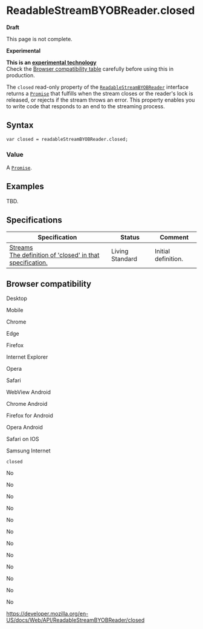 ReadableStreamBYOBReader.closed
===============================

**Draft**

This page is not complete.

**Experimental**

**This is an [experimental technology](https://developer.mozilla.org/en-US/docs/MDN/Guidelines/Conventions_definitions#experimental)**  
Check the [Browser compatibility table](#browser_compatibility) carefully before using this in production.

The `closed` read-only property of the [`ReadableStreamBYOBReader`](../readablestreambyobreader) interface returns a [`Promise`](https://developer.mozilla.org/en-US/docs/Web/JavaScript/Reference/Global_Objects/Promise) that fulfills when the stream closes or the reader's lock is released, or rejects if the stream throws an error. This property enables you to write code that responds to an end to the streaming process.

Syntax
------

    var closed = readableStreamBYOBReader.closed;

### Value

A [`Promise`](https://developer.mozilla.org/en-US/docs/Web/JavaScript/Reference/Global_Objects/Promise).

Examples
--------

TBD.

Specifications
--------------

<table><thead><tr class="header"><th>Specification</th><th>Status</th><th>Comment</th></tr></thead><tbody><tr class="odd"><td><a href="https://streams.spec.whatwg.org/#byob-reader-closed">Streams<br />
<span class="small">The definition of 'closed' in that specification.</span></a></td><td><span class="spec-living">Living Standard</span></td><td>Initial definition.</td></tr></tbody></table>

Browser compatibility
---------------------

Desktop

Mobile

Chrome

Edge

Firefox

Internet Explorer

Opera

Safari

WebView Android

Chrome Android

Firefox for Android

Opera Android

Safari on IOS

Samsung Internet

`closed`

No

No

No

No

No

No

No

No

No

No

No

No

<a href="https://developer.mozilla.org/en-US/docs/Web/API/ReadableStreamBYOBReader/closed" class="_attribution-link">https://developer.mozilla.org/en-US/docs/Web/API/ReadableStreamBYOBReader/closed</a>
